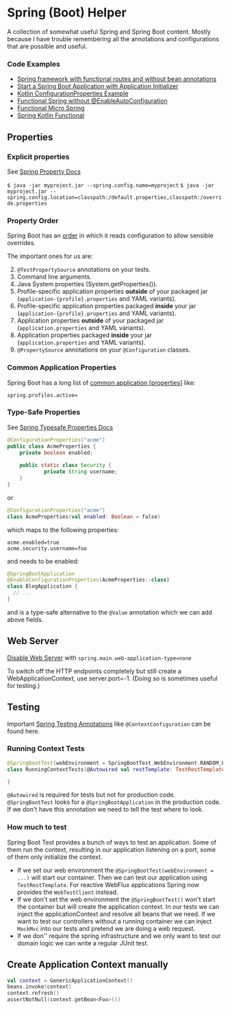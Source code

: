 # Spring (Boot) Helper

A collection of somewhat useful Spring and Spring Boot content. Mostly because I have trouble remembering all the annotations and configurations that are possible and useful.

### Code Examples

* [Spring framework with functional routes and without bean annotations](https://github.com/poutsma/web-function-sample/blob/master/src/main/java/org/springframework/samples/web/reactive/function/Server.java)
* [Start a Spring Boot Application with Application Initializer](https://github.com/dsyer/spring-boot-allocations/blob/master/src/main/java/com/example/boot/BootApplication.java)
* [Kotlin ConfigurationProperties Example](https://github.com/snicoll-scratches/constructor-binding-showcase-kotlin)
* [Functional Spring without @EnableAutoConfiguration](https://github.com/dsyer/spring-boot-micro-apps/blob/master/src/main/java/com/example/func/FuncApplication.java)
* [Functional Micro Spring](https://github.com/dsyer/spring-boot-micro-apps/blob/master/src/main/java/com/example/micro/MicroApplication.java)
* [Spring Kotlin Functional](https://github.com/sdeleuze/spring-kotlin-functional)

## Properties

### Explicit properties

See [Spring Property Docs](https://docs.spring.io/spring-boot/docs/current/reference/htmlsingle/#boot-features-external-config-application-property-files)

`$ java -jar myproject.jar --spring.config.name=myproject`
`$ java -jar myproject.jar --spring.config.location=classpath:/default.properties,classpath:/override.properties`

### Property Order

Spring Boot has an [order](https://docs.spring.io/spring-boot/docs/current/reference/html/boot-features-external-config.html#boot-features-external-config) in which it reads configuration to allow sensible overrides.

The important ones for us are:

2. `@TestPropertySource` annotations on your tests.
4. Command line arguments.
9. Java System properties (System.getProperties()).
12. Profile-specific application properties **outside** of your packaged jar (`application-{profile}.properties` and YAML variants).
13. Profile-specific application properties packaged **inside** your jar (`application-{profile}.properties` and YAML variants).
14. Application properties **outside** of your packaged jar (`application.properties` and YAML variants).
15. Application properties packaged **inside** your jar (`application.properties` and YAML variants).
16. `@PropertySource` annotations on your `@Configuration` classes.

### Common Application Properties

Spring Boot has a long list of [common application [properties]](https://docs.spring.io/spring-boot/docs/current/reference/htmlsingle/#common-application-properties) like:

```properties
spring.profiles.active= 
```

### Type-Safe Properties

See [Spring Typesafe Properties Docs](https://docs.spring.io/spring-boot/docs/current/reference/htmlsingle/#boot-features-external-config-typesafe-configuration-properties)

```java
@ConfigurationProperties("acme")
public class AcmeProperties {
	private boolean enabled;
	
	public static class Security {
    		private String username;
    }
}
```

or 

```kotlin
@ConfigurationProperties("acme")
class AcmeProperties(val enabled: Boolean = false)
```

which maps to the following properties:
```properties
acme.enabled=true
acme.security.username=foo
```

and needs to be enabled:

```kotlin
@SpringBootApplication
@EnableConfigurationProperties(AcmeProperties::class)
class BlogApplication {
  // ...
}
```

and is a type-safe alternative to the `@Value` annotation which we can add above fields.

## Web Server

[Disable Web Server](https://docs.spring.io/spring-boot/docs/current/reference/htmlsingle/#howto-disable-web-server) with `spring.main.web-application-type=none`

To switch off the HTTP endpoints completely but still create a WebApplicationContext, use server.port=-1. (Doing so is sometimes useful for testing.)


## Testing

Important [Spring Testing Annotations](https://docs.spring.io/spring/docs/current/spring-framework-reference/testing.html#integration-testing-annotations-spring) like `@ContextConfiguration` can be found here.

### Running Context Tests

```kotlin
@SpringBootTest(webEnvironment = SpringBootTest.WebEnvironment.RANDOM_PORT)
class RunningContextTests(@Autowired val restTemplate: TestRestTemplate) {

}
```

`@Autowired` is required for tests but not for production code. `@SpringBootTest` looks for a `@SpringBootApplication` in the production code. If we don't have this annotation we need to tell the test where to look.

### How much to test

Spring Boot Test provides a bunch of ways to test an application. Some of them run the context, resulting in our application listening on a port, some of them only initialize the context. 

* If we set our web environment the `@SpringBootTest(webEnvironment = ...)` will start our container. Then we can test our application using `TestRestTemplate`. For reactive WebFlux applications Spring now provides the `WebTestClient` instead.
* If we don't set the web environment the `@SpringBootTest()` won't start the container but will create the application context. In our tests we can inject the applicationContext and resolve all beans that we need. If we want to test our controllers without a running container we can inject `MockMvc` into our tests and pretend we are doing a web request.
* If we don'' require the spring infrastructure and we only want to test our domain logic we can write a regular JUnit test.


## Create Application Context manually

```kotlin
val context = GenericApplicationContext()
beans.invoke(context)
context.refresh()
assertNotNull(context.getBean<Foo>())
```